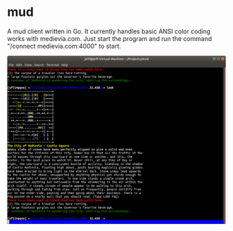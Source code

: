 # mud
A mud client written in Go. It currently handles basic ANSI color coding works with medievia.com. Just start the program and run the command "/connect medievia.com:4000" to start.

![GoMUD in Action](screenshot.png)
